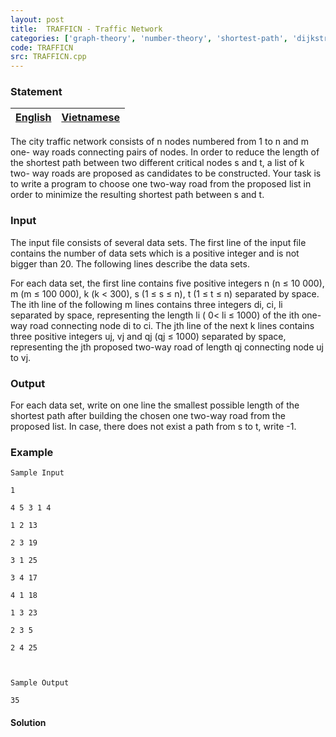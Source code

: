 ```yaml
---
layout: post
title:  TRAFFICN - Traffic Network
categories: ['graph-theory', 'number-theory', 'shortest-path', 'dijkstra-s-algorithm']
code: TRAFFICN
src: TRAFFICN.cpp
---
```


### **Statement**

[English](/problems/TRAFFICN/en/) | [Vietnamese](/problems/TRAFFICN/vn/)  
---|---  
  
The city traffic network consists of n nodes numbered from 1 to n and m one-
way roads connecting pairs of nodes. In order to reduce the length of the
shortest path between two different critical nodes s and t, a list of k two-
way roads are proposed as candidates to be constructed. Your task is to write
a program to choose one two-way road from the proposed list in order to
minimize the resulting shortest path between s and t.

### Input

The input file consists of several data sets. The first line of the input file
contains the number of data sets which is a positive integer and is not bigger
than 20. The following lines describe the data sets.

For each data set, the first line contains five positive integers n (n ≤ 10
000), m (m ≤ 100 000), k (k < 300), s (1 ≤ s ≤ n), t (1 ≤ t ≤ n) separated by
space. The ith line of the following m lines contains three integers di, ci,
li separated by space, representing the length li ( 0< li ≤ 1000) of the ith
one-way road connecting node di to ci. The jth line of the next k lines
contains three positive integers uj, vj and qj (qj ≤ 1000) separated by space,
representing the jth proposed two-way road of length qj connecting node uj to
vj.

### Output

For each data set, write on one line the smallest possible length of the
shortest path after building the chosen one two-way road from the proposed
list. In case, there does not exist a path from s to t, write -1.

### Example

    
    
    Sample Input
    1
    4 5 3 1 4
    1 2 13
    2 3 19
    3 1 25
    3 4 17
    4 1 18
    1 3 23
    2 3 5
    2 4 25	
    
    Sample Output
    35
    



#### **Solution**



